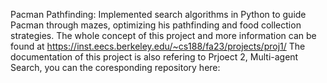 Pacman Pathfinding: Implemented search algorithms in Python to guide Pacman through mazes, optimizing his pathfinding and food collection strategies.
The whole concept of this project and more information can be found at https://inst.eecs.berkeley.edu/~cs188/fa23/projects/proj1/
The documentation of this project is also refering to Prjoect 2, Multi-agent Search, you can the coresponding repository here:
